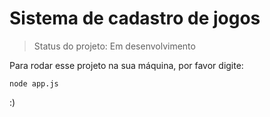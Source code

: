 # Sistema de cadastro de jogos

> Status do projeto: Em desenvolvimento

Para rodar esse projeto na sua máquina, por favor digite:

```
node app.js
```


:)